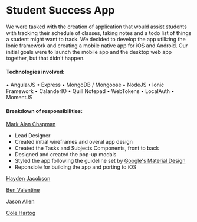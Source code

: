 # Student Success App

We were tasked with the creation of application that would assist students with tracking their schedule of classes, taking notes 
and a todo list of things a student might want to track. We decided to develop the app utilizing the Ionic framework and creating a 
mobile native app for iOS and Android. Our initial goals were to launch the mobile app and the desktop web app together, but that didn't
happen. 

#### Technologies involved: 
• AngularJS • Express • MongoDB / Mongoose • NodeJS • Ionic Framework • CalanderIO • Quill Notepad • WebTokens • LocalAuth • MomentJS

#### Breakdown of responsibilities:

[Mark Alan Chapman](https://github.com/mchapman101)
* Lead Designer
* Created initial wireframes and overal app design
* Created the Tasks and Subjects Components, front to back
* Designed and created the pop-up modals
* Styled the app following the guideline set by [Google's Material Design](https://material.google.com/)
* Reponsible for building the app and porting to iOS

[Hayden Jacobson](https://github.com/haydenguitar411)

[Ben Valentine](https://github.com/biggrizzly11)

[Jason Allen]()

[Cole Hartog](https://github.com/ColeHartog)
 
